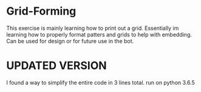# Grid-Forming
This exercise is mainly learning how to print out a grid. 
Essentially im learning how to properly format patters and grids to help with embedding.
Can be used for design or for future use in the bot.
# UPDATED VERSION
I found a way to simplify the entire code in 3 lines total.
run on python 3.6.5

